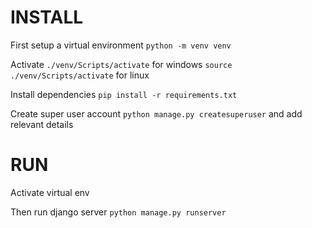 # INSTALL #

First setup a virtual environment
```python -m venv venv```

Activate
```./venv/Scripts/activate``` for windows
```source ./venv/Scripts/activate``` for linux

Install dependencies
```pip install -r requirements.txt```

Create super user account
```python manage.py createsuperuser``` and add relevant details

# RUN #

Activate virtual env

Then run django server
```python manage.py runserver```


